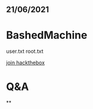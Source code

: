 ## 21/06/2021
# BashedMachine
user.txt
root.txt

[join hackthebox](https://www.hackthebox.eu/)


# Q&A
**

